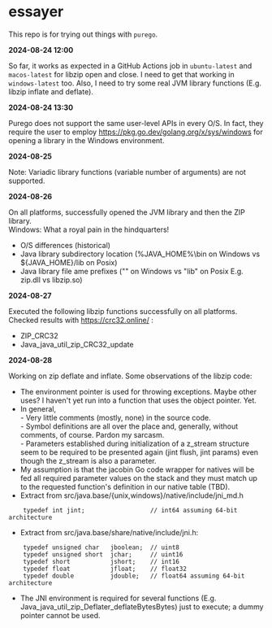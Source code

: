 # essayer

This repo is for trying out things with ```purego```.

**2024-08-24 12:00**

So far, it works as expected in a GitHub Actions job in ```ubuntu-latest``` and ```macos-latest``` for libzip open and close.
I need to get that working in ```windows-latest``` too.
Also, I need to try some real JVM library functions (E.g. libzip inflate and deflate).

**2024-08-24 13:30**

Purego does not support the same user-level APIs in every O/S. In fact, they require the user to employ https://pkg.go.dev/golang.org/x/sys/windows for opening a library in the Windows environment. 

**2024-08-25**

Note: Variadic library functions (variable number of arguments) are not supported.

**2024-08-26**

On all platforms, successfully opened the JVM library and then the ZIP library.
<br>
Windows: What a royal pain in the hindquarters!
* O/S differences (historical)
* Java library subdirectory location (%JAVA_HOME%\bin on Windows vs ${JAVA_HOME}/lib on Posix)
* Java library file ame prefixes ("" on Windows vs "lib" on Posix E.g. zip.dll vs libzip.so)

**2024-08-27**

Executed the following libzip functions successfully on all platforms. Checked results with https://crc32.online/ :
* ZIP_CRC32
* Java_java_util_zip_CRC32_update

**2024-08-28**

Working on zip deflate and inflate.
Some observations of the libzip code:
* The environment pointer is used for throwing exceptions. Maybe other uses? I haven't yet run into a function that uses the object pointer. Yet.
* In general,
<br>- Very little comments (mostly, none) in the source code.
<br>- Symbol definitions are all over the place and, generally, without comments, of course. Pardon my sarcasm.
<br>- Parameters established during initialization of a z_stream structure seem to be required to be presented again (jint flush, jint params) even though the z_stream is also a parameter.
* My assumption is that the jacobin Go code wrapper for natives will be fed all required parameter values on the stack and they must match up to the requested function's definition in our native table (TBD).
* Extract from src/java.base/{unix,windows}/native/include/jni_md.h
```
    typedef int jint;                  // int64 assuming 64-bit architecture
```
* Extract from src/java.base/share/native/include/jni.h:
```
    typedef unsigned char   jboolean;  // uint8
    typedef unsigned short  jchar;     // uint16
    typedef short           jshort;    // int16
    typedef float           jfloat;    // float32
    typedef double          jdouble;   // float64 assuming 64-bit architecture
```
* The JNI environment is required for several functions (E.g. Java_java_util_zip_Deflater_deflateBytesBytes) just to execute; a dummy pointer cannot be used.
